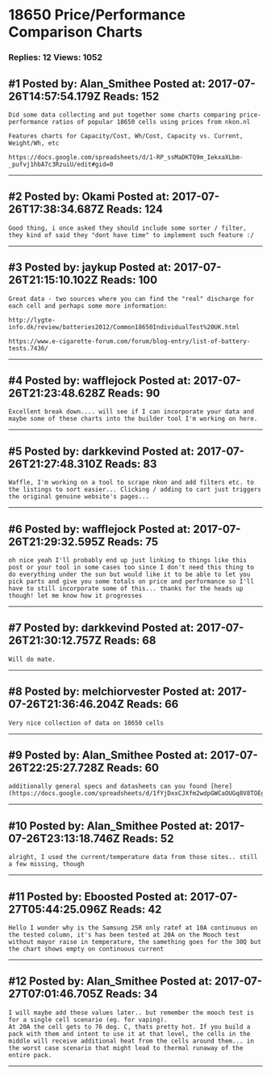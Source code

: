 # 18650 Price/Performance Comparison Charts

### Replies: 12 Views: 1052

## \#1 Posted by: Alan_Smithee Posted at: 2017-07-26T14:57:54.179Z Reads: 152

```
Did some data collecting and put together some charts comparing price-performance ratios of popular 18650 cells using prices from nkon.nl

Features charts for Capacity/Cost, Wh/Cost, Capacity vs. Current, Weight/Wh, etc 

https://docs.google.com/spreadsheets/d/1-RP_ssMaDKTQ9m_IekxaXLbm-_pufvj1hbA7c3RzuiU/edit#gid=0
```

---
## \#2 Posted by: Okami Posted at: 2017-07-26T17:38:34.687Z Reads: 124

```
Good thing, i once asked they should include some sorter / filter, they kind of said they "dont have time" to implement such feature :/
```

---
## \#3 Posted by: jaykup Posted at: 2017-07-26T21:15:10.102Z Reads: 100

```
Great data - two sources where you can find the "real" discharge for each cell and perhaps some more information:

http://lygte-info.dk/review/batteries2012/Common18650IndividualTest%20UK.html

https://www.e-cigarette-forum.com/forum/blog-entry/list-of-battery-tests.7436/
```

---
## \#4 Posted by: wafflejock Posted at: 2017-07-26T21:23:48.628Z Reads: 90

```
Excellent break down.... will see if I can incorporate your data and maybe some of these charts into the builder tool I'm working on here.
```

---
## \#5 Posted by: darkkevind Posted at: 2017-07-26T21:27:48.310Z Reads: 83

```
Waffle, I'm working on a tool to scrape nkon and add filters etc. to the listings to sort easier... Clicking / adding to cart just triggers the original genuine website's pages...
```

---
## \#6 Posted by: wafflejock Posted at: 2017-07-26T21:29:32.595Z Reads: 75

```
oh nice yeah I'll probably end up just linking to things like this post or your tool in some cases too since I don't need this thing to do everything under the sun but would like it to be able to let you pick parts and give you some totals on price and performance so I'll have to still incorporate some of this... thanks for the heads up though! let me know how it progresses
```

---
## \#7 Posted by: darkkevind Posted at: 2017-07-26T21:30:12.757Z Reads: 68

```
Will do mate.
```

---
## \#8 Posted by: melchiorvester Posted at: 2017-07-26T21:36:46.204Z Reads: 66

```
Very nice collection of data on 18650 cells
```

---
## \#9 Posted by: Alan_Smithee Posted at: 2017-07-26T22:25:27.728Z Reads: 60

```
additionally general specs and datasheets can you found [here](https://docs.google.com/spreadsheets/d/1fYjDxxCJXfm2wdpGWCaOUGq8V8TOEgsnplHQa4YQpRQ/edit#gid=0)
```

---
## \#10 Posted by: Alan_Smithee Posted at: 2017-07-26T23:13:18.746Z Reads: 52

```
alright, I used the current/temperature data from those sites.. still a few missing, though
```

---
## \#11 Posted by: Eboosted Posted at: 2017-07-27T05:44:25.096Z Reads: 42

```
Hello I wonder why is the Samsung 25R only ratef at 10A continuous on the tested column, it's has been tested at 20A on the Mooch test without mayor raise in temperature, the samething goes for the 30Q but the chart shows empty on continuous current
```

---
## \#12 Posted by: Alan_Smithee Posted at: 2017-07-27T07:01:46.705Z Reads: 34

```
I will maybe add these values later.. but remember the mooch test is for a single cell scenario (eg. for vaping).
At 20A the cell gets to 76 deg. C, thats pretty hot. If you build a pack with them and intent to use it at that level, the cells in the middle will receive additional heat from the cells around them... in the worst case scenario that might lead to thermal runaway of the entire pack.
```

---
